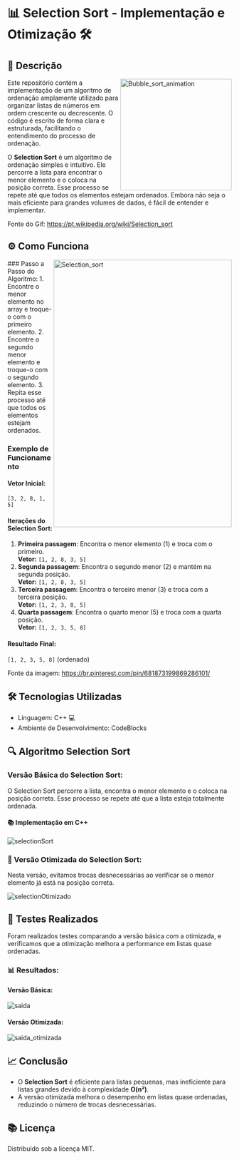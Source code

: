 # 📊 Selection Sort - Implementação e Otimização 🛠️

## 📝 Descrição

<a href="https://pt.wikipedia.org/wiki/Selection_sort">
    <img src="https://github.com/user-attachments/assets/799f85e1-e8f5-48f2-9055-bc2ada4f0be8" alt="Bubble_sort_animation" align="right" width="250" height="250">
</a>

Este repositório contém a implementação de um algoritmo de ordenação amplamente utilizado para organizar listas de números em ordem crescente ou decrescente. O código é escrito de forma clara e estruturada, facilitando o entendimento do processo de ordenação.

O **Selection Sort** é um algoritmo de ordenação simples e intuitivo. Ele percorre a lista para encontrar o menor elemento e o coloca na posição correta. Esse processo se repete até que todos os elementos estejam ordenados. Embora não seja o mais eficiente para grandes volumes de dados, é fácil de entender e implementar.

Fonte do Gif: https://pt.wikipedia.org/wiki/Selection_sort

## ⚙️ Como Funciona
<a href="https://br.pinterest.com/pin/681873199869286101/">
    <img src="https://github.com/user-attachments/assets/425b9e5c-1e0a-47cd-9c07-07c36d65386d" alt="Selection_sort" align="right" width="400" height="600">
</a>
### Passo a Passo do Algoritmo:
1. Encontre o menor elemento no array e troque-o com o primeiro elemento.
2. Encontre o segundo menor elemento e troque-o com o segundo elemento.
3. Repita esse processo até que todos os elementos estejam ordenados.

### Exemplo de Funcionamento

#### Vetor Inicial:
`[3, 2, 8, 1, 5]`

#### Iterações do Selection Sort:
1. **Primeira passagem**: Encontra o menor elemento (1) e troca com o primeiro.  
   **Vetor:** `[1, 2, 8, 3, 5]`
2. **Segunda passagem**: Encontra o segundo menor (2) e mantém na segunda posição.  
   **Vetor:** `[1, 2, 8, 3, 5]`
3. **Terceira passagem**: Encontra o terceiro menor (3) e troca com a terceira posição.  
   **Vetor:** `[1, 2, 3, 8, 5]`
4. **Quarta passagem**: Encontra o quarto menor (5) e troca com a quarta posição.  
   **Vetor:** `[1, 2, 3, 5, 8]`

#### Resultado Final:
`[1, 2, 3, 5, 8]` (ordenado)

Fonte da imagem: https://br.pinterest.com/pin/681873199869286101/

## 🛠️ Tecnologias Utilizadas
- Linguagem: C++ 💻
- Ambiente de Desenvolvimento: CodeBlocks

## 🔍 Algoritmo Selection Sort

### Versão Básica do Selection Sort:
O Selection Sort percorre a lista, encontra o menor elemento e o coloca na posição correta. Esse processo se repete até que a lista esteja totalmente ordenada.

#### 📚 Implementação em C++


![selectionSort](https://github.com/user-attachments/assets/0e22e652-ec73-42f4-bbe2-8cacbfb38917)


### 🚀 Versão Otimizada do Selection Sort:
Nesta versão, evitamos trocas desnecessárias ao verificar se o menor elemento já está na posição correta.


![selectionOtimizado](https://github.com/user-attachments/assets/e2b05d74-ee73-4888-ba9a-a92d05040c20)


## 💪 Testes Realizados
Foram realizados testes comparando a versão básica com a otimizada, e verificamos que a otimização melhora a performance em listas quase ordenadas.

### 📊 Resultados:
#### Versão Básica:

![saida](https://github.com/user-attachments/assets/8ede9135-853d-4b72-826b-546d842833b1)


#### Versão Otimizada:

![saida_otimizada](https://github.com/user-attachments/assets/0c0c3c5e-9d08-43bd-9946-e597436bb595)


## 📈 Conclusão
- O **Selection Sort** é eficiente para listas pequenas, mas ineficiente para listas grandes devido à complexidade **O(n²)**.
- A versão otimizada melhora o desempenho em listas quase ordenadas, reduzindo o número de trocas desnecessárias.
  
## 📚 Licença
Distribuído sob a licença MIT.

